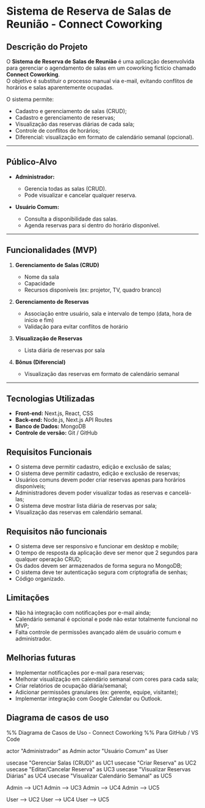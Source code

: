 # Sistema de Reserva de Salas de Reunião - Connect Coworking

##  Descrição do Projeto
O **Sistema de Reserva de Salas de Reunião** é uma aplicação desenvolvida para gerenciar o agendamento de salas em um coworking fictício chamado **Connect Coworking**.  
O objetivo é substituir o processo manual via e-mail, evitando conflitos de horários e salas aparentemente ocupadas.  

O sistema permite:
- Cadastro e gerenciamento de salas (CRUD);
- Cadastro e gerenciamento de reservas;
- Visualização das reservas diárias de cada sala;
- Controle de conflitos de horários;
- Diferencial: visualização em formato de calendário semanal (opcional).

---

##  Público-Alvo
- **Administrador:**  
  - Gerencia todas as salas (CRUD).  
  - Pode visualizar e cancelar qualquer reserva.  

- **Usuário Comum:**  
  - Consulta a disponibilidade das salas.  
  - Agenda reservas para si dentro do horário disponível.

---

##  Funcionalidades (MVP)
1. **Gerenciamento de Salas (CRUD)**  
   - Nome da sala  
   - Capacidade  
   - Recursos disponíveis (ex: projetor, TV, quadro branco)  

2. **Gerenciamento de Reservas**  
   - Associação entre usuário, sala e intervalo de tempo (data, hora de início e fim)  
   - Validação para evitar conflitos de horário  

3. **Visualização de Reservas**  
   - Lista diária de reservas por sala  

4. **Bônus (Diferencial)**  
   - Visualização das reservas em formato de calendário semanal

---

##  Tecnologias Utilizadas
- **Front-end:** Next.js, React, CSS  
- **Back-end:** Node.js, Next.js API Routes  
- **Banco de Dados:** MongoDB  
- **Controle de versão:** Git / GitHub  

## Requisitos Funcionais
- O sistema deve permitir cadastro, edição e exclusão de salas;
- O sistema deve permitir cadastro, edição e exclusão de reservas;
- Usuários comuns devem poder criar reservas apenas para horários disponíveis;
- Administradores devem poder visualizar todas as reservas e cancelá-las;
- O sistema deve mostrar lista diária de reservas por sala;
- Visualização das reservas em calendário semanal.

## Requisitos não funcionais
- O sistema deve ser responsivo e funcionar em desktop e mobile;
- O tempo de resposta da aplicação deve ser menor que 2 segundos para qualquer operação CRUD;
- Os dados devem ser armazenados de forma segura no MongoDB;
- O sistema deve ter autenticação segura com criptografia de senhas;
- Código organizado.

## Limitações
- Não há integração com notificações por e-mail ainda;
- Calendário semanal é opcional e pode não estar totalmente funcional no MVP;
- Falta controle de permissões avançado além de usuário comum e administrador.

## Melhorias futuras
- Implementar notificações por e-mail para reservas;
- Melhorar visualização em calendário semanal com cores para cada sala;
- Criar relatórios de ocupação diária/semanal;
- Adicionar permissões granulares (ex: gerente, equipe, visitante);
- Implementar integração com Google Calendar ou Outlook.

## Diagrama de casos de uso

%% Diagrama de Casos de Uso - Connect Coworking
%% Para GitHub / VS Code

actor "Administrador" as Admin
actor "Usuário Comum" as User

usecase "Gerenciar Salas (CRUD)" as UC1
usecase "Criar Reserva" as UC2
usecase "Editar/Cancelar Reserva" as UC3
usecase "Visualizar Reservas Diárias" as UC4
usecase "Visualizar Calendário Semanal" as UC5

Admin --> UC1
Admin --> UC3
Admin --> UC4
Admin --> UC5

User --> UC2
User --> UC4
User --> UC5

